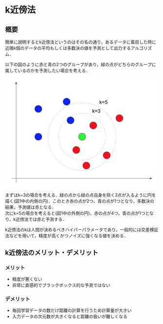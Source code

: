 # k近傍法

## 概要

簡単に説明するとk近傍法というのはその名の通り，あるデータに着目した時に近隣k個のデータの平均もしくは多数決の値を予測として出力するアルゴリズム．  

以下の図のように赤と青の2つのグループがあり，緑の点がどちらのグループに属しているのかを予測したい場合を考える．  

![KNN](https://github.com/yutayamazaki/Machine-Learning-Scratch/blob/master/images/knn.png?raw=true)

まずはk=3の場合を考える．緑の点から緑の点自身を除く3点が入るように円を描く(図1中の内側の円)．このとき赤の点が2つ，青の点が1つとなり，多数決の結果，予測値は赤となる．  
次にk=5の場合を考えると(図1中の外側の円)，赤の点が4つ，青の点が1つとなり，k近傍法では赤と予測する．

k近傍法のkは人間が決めるべきハイパーパラメータであり，一般的には交差検証法などを用いて，精度が高くかつノイズに強くなる値を決める．  

## k近傍法のメリット・デメリット

### メリット
- 精度が悪くない
- 非常に直感的でブラックボックス的な予測ではない

### デメリット
- 毎回学習データの数だけ距離の計算を行うため計算量が大きい
- 入力データの次元数が大きくなると距離の扱いが難しくなる
